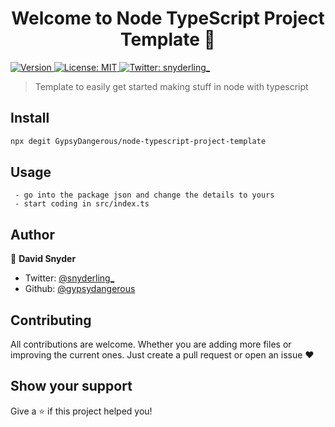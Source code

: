 <h1 align="center">Welcome to Node TypeScript Project Template 👋</h1>
<p>
  <a href="https://www.npmjs.com/package/template" target="_blank">
    <img alt="Version" src="https://img.shields.io/npm/v/template.svg">
  </a>
  <a href="#" target="_blank">
    <img alt="License: MIT" src="https://img.shields.io/badge/License-MIT-yellow.svg" />
  </a>
  <a href="https://twitter.com/snyderling\_" target="_blank">
    <img alt="Twitter: snyderling_" src="https://img.shields.io/twitter/follow/snyderling_.svg?style=social" />
  </a>
</p>

> Template to easily get started making stuff in node with typescript

## Install

```sh
npx degit GypsyDangerous/node-typescript-project-template
```

## Usage

```
 - go into the package json and change the details to yours
 - start coding in src/index.ts
```

## Author

👤 **David Snyder**

* Twitter: [@snyderling_](https://twitter.com/snyderling_)
* Github: [@gypsydangerous](https://github.com/gypsydangerous)

## Contributing
All contributions are welcome. Whether you are adding more files or improving the current ones. Just create a pull request or open an issue ♥

## Show your support

Give a ⭐️ if this project helped you!
